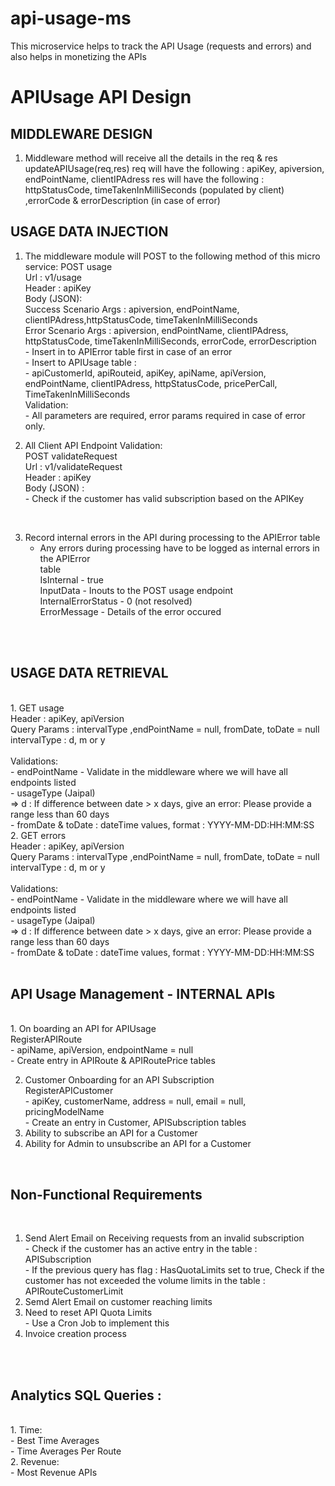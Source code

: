 # api-usage-ms

This microservice helps to track the API Usage (requests and errors) and also helps in monetizing the APIs


# APIUsage API Design

## MIDDLEWARE DESIGN

1. Middleware method will receive all the details in the req & res
	updateAPIUsage(req,res)
		req will have the following : apiKey, apiversion, endPointName, clientIPAdress
		res will have the following : httpStatusCode, timeTakenInMilliSeconds (populated by client) ,errorCode & errorDescription (in case of error)

## USAGE DATA INJECTION

1. The middleware module will POST to the following method of this micro service:
	POST usage <br/>
	    Url : v1/usage<br/>
	    Header : apiKey<br/>
    Body (JSON):<br/>
	Success Scenario Args : apiversion, endPointName, clientIPAdress,httpStatusCode, timeTakenInMilliSeconds	<br/>
	Error Scenario Args : apiversion, endPointName, clientIPAdress, httpStatusCode, 
    timeTakenInMilliSeconds, errorCode, errorDescription  <br/>
        - Insert in to APIError table first in case of an error <br/>
        - Insert to APIUsage table : <br/>
				- apiCustomerId, apiRouteid, apiKey, apiName, apiVersion, 
				endPointName, clientIPAdress, httpStatusCode, pricePerCall, TimeTakenInMilliSeconds
    <br/>
	Validation:<br/>
		- All parameters are required, error params required in case of error only.<br/>

2. All Client API Endpoint Validation:<br/>
    POST validateRequest<br/>
        Url : v1/validateRequest<br/>
        Header : apiKey<br/>
        Body (JSON) :  <br/>
		- Check if the customer has valid subscription based on the APIKey<br/>
<br/>  

3. Record internal errors in the API during processing to the APIError table<br/>
	- Any errors during processing have to be logged as internal errors in the APIError <br/>table<br/>
		IsInternal - true<br/>
		InputData - Inouts to the POST usage endpoint<br/>
		InternalErrorStatus - 0 (not resolved)<br/>
		ErrorMessage - Details of the error occured<br/>
<br/>
<br/>

## USAGE DATA RETRIEVAL<br/>
<br/>
1. GET usage<br/>
	Header : apiKey, apiVersion<br/>
	Query Params : intervalType ,endPointName = null, fromDate, toDate = null<br/>
	intervalType : d, m or y<br/>
    <br/>
    Validations:<br/>
		- endPointName - Validate in the middleware where we will have all endpoints listed<br/>
		- usageType (Jaipal)<br/>
			=> d : If difference between date > x days, give an error: Please provide a range less than 60 days<br/>
		- fromDate & toDate : dateTime values, format : YYYY-MM-DD:HH:MM:SS<br/>
2. GET errors<br/>
	Header : apiKey, apiVersion<br/>
	Query Params : intervalType ,endPointName = null, fromDate, toDate = null<br/>
	intervalType : d, m or y<br/>
    <br/>
    Validations:<br/>
		- endPointName - Validate in the middleware where we will have all endpoints listed<br/>
		- usageType (Jaipal)<br/>
			=> d : If difference between date > x days, give an error: Please provide a range less than 60 days<br/>
		- fromDate & toDate : dateTime values, format : YYYY-MM-DD:HH:MM:SS<br/>
<br/>


## API Usage Management - INTERNAL APIs<br/>
<br/>
1. On boarding an API for APIUsage<br/>
	RegisterAPIRoute<br/>
		- apiName, apiVersion, endpointName = null<br/>
			- Create entry in APIRoute & APIRoutePrice tables<br/>
            
2. Customer Onboarding for an API Subscription<br/>
	RegisterAPICustomer<br/>
		- apiKey, customerName, address = null, email = null, pricingModelName <br/>
				- Create an entry in Customer, APISubscription tables <br/>
3. Ability to subscribe an API for a Customer <br/>
4. Ability for Admin to unsubscribe an API for a Customer <br/>
<br/>

## Non-Functional Requirements<br/>
<br/>

1. Send Alert Email on Receiving requests from an invalid subscription<br/>
		- Check if the customer has an active entry in the table : APISubscription<br/>
        - If the previous query has flag : HasQuotaLimits set to true, Check if the <br/>customer has not exceeded the volume limits in the table : APIRouteCustomerLimit<br/>
2. Semd Alert Email on customer reaching limits<br/>
3. Need to reset API Quota Limits <br/>
		- Use a Cron Job to implement this<br/>
6. Invoice creation process<br/>
<br/>
<br/>


## Analytics SQL Queries :<br/>
<br/>
1. Time:<br/>
	- Best Time Averages<br/>
	- Time Averages Per Route<br/>
2. Revenue:<br/>
	- Most Revenue APIs<br/>
